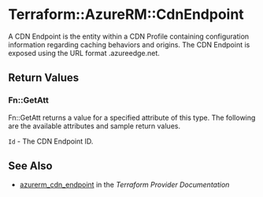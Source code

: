 # Terraform::AzureRM::CdnEndpoint

A CDN Endpoint is the entity within a CDN Profile containing configuration information regarding caching behaviors and origins. The CDN Endpoint is exposed using the URL format <endpointname>.azureedge.net.

## Return Values

### Fn::GetAtt

Fn::GetAtt returns a value for a specified attribute of this type. The following are the available attributes and sample return values.

`Id` - The CDN Endpoint ID.

## See Also

* [azurerm_cdn_endpoint](https://www.terraform.io/docs/providers/azurerm/r/cdn_endpoint.html) in the _Terraform Provider Documentation_